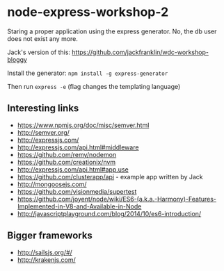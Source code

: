 node-express-workshop-2
=======================

Staring a proper application using the express generator. No, the db user does not exist any more.

Jack's version of this: https://github.com/jackfranklin/wdc-workshop-bloggy

Install the generator: ```npm install -g express-generator```

Then run ```express -e``` (flag changes the templating language)

## Interesting links

* https://www.npmjs.org/doc/misc/semver.html
* http://semver.org/
* http://expressjs.com/
* http://expressjs.com/api.html#middleware
* https://github.com/remy/nodemon
* https://github.com/creationix/nvm
* http://expressjs.com/api.html#app.use
* https://github.com/clusterapp/api - example app written by Jack
* http://mongoosejs.com/
* https://github.com/visionmedia/supertest
* https://github.com/joyent/node/wiki/ES6-(a.k.a.-Harmony)-Features-Implemented-in-V8-and-Available-in-Node
* http://javascriptplayground.com/blog/2014/10/es6-introduction/

## Bigger frameworks

* http://sailsjs.org/#/
* http://krakenjs.com/